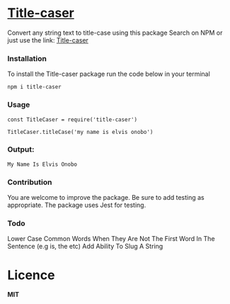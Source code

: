 # [Title-caser](https://www.npmjs.com/package/title-caser)
 Convert any string text to title-case using this package
 Search on NPM or just use the link: [Title-caser](https://www.npmjs.com/package/title-caser)
 
### Installation
To install the Title-caser package run the code below in your terminal

```npm i title-caser```
 
### Usage
```const TitleCaser = require('title-caser')```
 
```TitleCaser.titleCase('my name is elvis onobo')```

### Output:

```My Name Is Elvis Onobo```

### Contribution
You are welcome to improve the package. Be sure to add testing as appropriate. 
The package uses Jest for testing.

### Todo
Lower Case Common Words When They Are Not The First Word In The Sentence (e.g is, the etc)
Add Ability To Slug A String

# Licence
**MIT**

